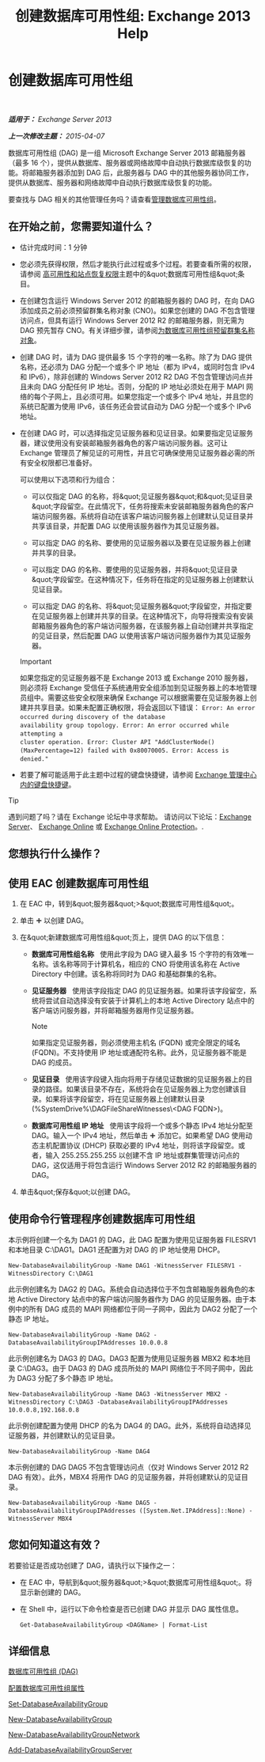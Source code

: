 ﻿---
title: '创建数据库可用性组: Exchange 2013 Help'
TOCTitle: 创建数据库可用性组
ms:assetid: d6b98299-e203-488b-af73-50753fe152c8
ms:mtpsurl: https://technet.microsoft.com/zh-cn/library/Dd351172(v=EXCHG.150)
ms:contentKeyID: 50491639
ms.date: 05/21/2018
mtps_version: v=EXCHG.150
ms.translationtype: MT
---

# 创建数据库可用性组

 

_**适用于：** Exchange Server 2013_

_**上一次修改主题：** 2015-04-07_

数据库可用性组 (DAG) 是一组 Microsoft Exchange Server 2013 邮箱服务器（最多 16 个），提供从数据库、服务器或网络故障中自动执行数据库级恢复的功能。将邮箱服务器添加到 DAG 后，此服务器与 DAG 中的其他服务器协同工作，提供从数据库、服务器和网络故障中自动执行数据库级恢复的功能。

要查找与 DAG 相关的其他管理任务吗？请查看[管理数据库可用性组](managing-database-availability-groups-exchange-2013-help.md)。

## 在开始之前，您需要知道什么？

  - 估计完成时间：1 分钟

  - 您必须先获得权限，然后才能执行此过程或多个过程。若要查看所需的权限，请参阅 [高可用性和站点恢复权限](high-availability-and-site-resilience-permissions-exchange-2013-help.md)主题中的\&quot;数据库可用性组\&quot;条目。

  - 在创建包含运行 Windows Server 2012 的邮箱服务器的 DAG 时，在向 DAG 添加成员之前必须预留群集名称对象 (CNO)。如果您创建的 DAG 不包含管理访问点，但具有运行 Windows Server 2012 R2 的邮箱服务器，则无需为 DAG 预先暂存 CNO。有关详细步骤，请参阅[为数据库可用性组预留群集名称对象](pre-stage-the-cluster-name-object-for-a-database-availability-group-exchange-2013-help.md)。

  - 创建 DAG 时，请为 DAG 提供最多 15 个字符的唯一名称。除了为 DAG 提供名称，还必须为 DAG 分配一个或多个 IP 地址（都为 IPv4，或同时包含 IPv4 和 IPv6），除非创建的 Windows Server 2012 R2 DAG 不包含管理访问点并且未向 DAG 分配任何 IP 地址。否则，分配的 IP 地址必须处在用于 MAPI 网络的每个子网上，且必须可用。如果您指定一个或多个 IPv4 地址，并且您的系统已配置为使用 IPv6，该任务还会尝试自动为 DAG 分配一个或多个 IPv6 地址。

  - 在创建 DAG 时，可以选择指定见证服务器和见证目录。如果要指定见证服务器，建议使用没有安装邮箱服务器角色的客户端访问服务器。这可让 Exchange 管理员了解见证的可用性，并且它可确保使用见证服务器必需的所有安全权限都已准备好。
    
    可以使用以下选项和行为组合：
    
      - 可以仅指定 DAG 的名称，将\&quot;见证服务器\&quot;和\&quot;见证目录\&quot;字段留空。在此情况下，任务将搜索未安装邮箱服务器角色的客户端访问服务器。系统将自动在该客户端访问服务器上创建默认见证目录并共享该目录，并配置 DAG 以使用该服务器作为其见证服务器。
    
      - 可以指定 DAG 的名称、要使用的见证服务器以及要在见证服务器上创建并共享的目录。
    
      - 可以指定 DAG 的名称、要使用的见证服务器，并将\&quot;见证目录\&quot;字段留空。在这种情况下，任务将在指定的见证服务器上创建默认见证目录。
    
      - 可以指定 DAG 的名称、将\&quot;见证服务器\&quot;字段留空，并指定要在见证服务器上创建并共享的目录。在这种情况下，向导将搜索没有安装邮箱服务器角色的客户端访问服务器，在该服务器上自动创建并共享指定的见证目录，然后配置 DAG 以使用该客户端访问服务器作为其见证服务器。
    
    > [!IMPORTANT]  
    > 如果您指定的见证服务器不是 Exchange 2013 或 Exchange 2010 服务器，则必须将 Exchange 受信任子系统通用安全组添加到见证服务器上的本地管理员组中。需要这些安全权限来确保 Exchange 可以根据需要在见证服务器上创建并共享目录。如果未配置正确权限，将会返回以下错误：
    > <code>Error: An error occurred during discovery of the database availability group topology. Error: An error occurred while attempting a cluster operation. Error: Cluster API &quot;AddClusterNode() (MaxPercentage=12) failed with 0x80070005. Error: Access is denied.&quot;</code>


  - 若要了解可能适用于此主题中过程的键盘快捷键，请参阅 [Exchange 管理中心内的键盘快捷键](keyboard-shortcuts-in-the-exchange-admin-center-exchange-online-protection-help.md)。

> [!TIP]  
> 遇到问题了吗？请在 Exchange 论坛中寻求帮助。 请访问以下论坛：<a href="https://go.microsoft.com/fwlink/p/?linkid=60612">Exchange Server</a>、 <a href="https://go.microsoft.com/fwlink/p/?linkid=267542">Exchange Online</a> 或 <a href="https://go.microsoft.com/fwlink/p/?linkid=285351">Exchange Online Protection</a>。.


## 您想执行什么操作？

## 使用 EAC 创建数据库可用性组

1.  在 EAC 中，转到\&quot;服务器\&quot;\>\&quot;数据库可用性组\&quot;。

2.  单击 ![添加图标](images/JJ218640.c1e75329-d6d7-4073-a27d-498590bbb558(EXCHG.150).gif "添加图标") 以创建 DAG。

3.  在\&quot;新建数据库可用性组\&quot;页上，提供 DAG 的以下信息：
    
      - **数据库可用性组名称**   使用此字段为 DAG 键入最多 15 个字符的有效唯一名称。该名称等同于计算机名，相应的 CNO 将使用该名称在 Active Directory 中创建。该名称将同时为 DAG 和基础群集的名称。
    
      - **见证服务器**   使用该字段指定 DAG 的见证服务器。如果将该字段留空，系统将尝试自动选择没有安装于计算机上的本地 Active Directory 站点中的客户端访问服务器，并将邮箱服务器用作见证服务器。
        
        > [!NOTE]  
        > 如果指定见证服务器，则必须使用主机名 (FQDN) 或完全限定的域名 (FQDN)。不支持使用 IP 地址或通配符名称。此外，见证服务器不能是 DAG 的成员。
    
      - **见证目录**   使用该字段键入指向将用于存储见证数据的见证服务器上的目录的路径。如果该目录不存在，系统将会在见证服务器上为您创建该目录。如果将该字段留空，将在见证服务器上创建默认目录 (%SystemDrive%\\DAGFileShareWitnesses\\\<DAG FQDN\>)。
    
      - **数据库可用性组 IP 地址**   使用该字段将一个或多个静态 IPv4 地址分配至 DAG。输入一个 IPv4 地址，然后单击 ![添加图标](images/JJ218640.c1e75329-d6d7-4073-a27d-498590bbb558(EXCHG.150).gif "添加图标") 添加它。如果希望 DAG 使用动态主机配置协议 (DHCP) 获取必要的 IPv4 地址，则将该字段留空。或者，输入 255.255.255.255 以创建不含 IP 地址或群集管理访问点的 DAG，这仅适用于将包含运行 Windows Server 2012 R2 的邮箱服务器的 DAG。

4.  单击\&quot;保存\&quot;以创建 DAG。

## 使用命令行管理程序创建数据库可用性组

本示例将创建一个名为 DAG1 的 DAG，此 DAG 配置为使用见证服务器 FILESRV1 和本地目录 C:\\DAG1。DAG1 还配置为对 DAG 的 IP 地址使用 DHCP。

    New-DatabaseAvailabilityGroup -Name DAG1 -WitnessServer FILESRV1 -WitnessDirectory C:\DAG1

此示例创建名为 DAG2 的 DAG。系统会自动选择位于不包含邮箱服务器角色的本地 Active Directory 站点中的客户端访问服务器作为 DAG 的见证服务器。由于本例中的所有 DAG 成员的 MAPI 网络都位于同一子网中，因此为 DAG2 分配了一个静态 IP 地址。

    New-DatabaseAvailabilityGroup -Name DAG2 -DatabaseAvailabilityGroupIPAddresses 10.0.0.8

此示例创建名为 DAG3 的 DAG。DAG3 配置为使用见证服务器 MBX2 和本地目录 C:\\DAG3。由于 DAG3 的 DAG 成员所处的 MAPI 网络位于不同子网中，因此为 DAG3 分配了多个静态 IP 地址。

    New-DatabaseAvailabilityGroup -Name DAG3 -WitnessServer MBX2 -WitnessDirectory C:\DAG3 -DatabaseAvailabilityGroupIPAddresses 10.0.0.8,192.168.0.8

此示例创建配置为使用 DHCP 的名为 DAG4 的 DAG。此外，系统将自动选择见证服务器，并创建默认的见证目录。

    New-DatabaseAvailabilityGroup -Name DAG4

本示例创建的 DAG DAG5 不包含管理访问点（仅对 Windows Server 2012 R2 DAG 有效）。此外，MBX4 将用作 DAG 的见证服务器，并将创建默认的见证目录。

    New-DatabaseAvailabilityGroup -Name DAG5 -DatabaseAvailabilityGroupIPAddresses ([System.Net.IPAddress]::None) -WitnessServer MBX4

## 您如何知道这有效？

若要验证是否成功创建了 DAG，请执行以下操作之一：

  - 在 EAC 中，导航到\&quot;服务器\&quot;\>\&quot;数据库可用性组\&quot;。将显示新创建的 DAG。

  - 在 Shell 中，运行以下命令检查是否已创建 DAG 并显示 DAG 属性信息。
    
        Get-DatabaseAvailabilityGroup <DAGName> | Format-List

## 详细信息

[数据库可用性组 (DAG)](database-availability-groups-dags-exchange-2013-help.md)

[配置数据库可用性组属性](configure-database-availability-group-properties-exchange-2013-help.md)

[Set-DatabaseAvailabilityGroup](https://technet.microsoft.com/zh-cn/library/dd297934\(v=exchg.150\))

[New-DatabaseAvailabilityGroup](https://technet.microsoft.com/zh-cn/library/dd351107\(v=exchg.150\))

[New-DatabaseAvailabilityGroupNetwork](https://technet.microsoft.com/zh-cn/library/dd335225\(v=exchg.150\))

[Add-DatabaseAvailabilityGroupServer](https://technet.microsoft.com/zh-cn/library/dd298049\(v=exchg.150\))

